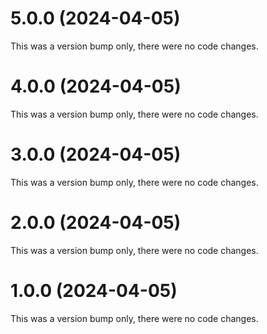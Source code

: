 # 5.0.0 (2024-04-05)

This was a version bump only, there were no code changes.

# 4.0.0 (2024-04-05)

This was a version bump only, there were no code changes.

# 3.0.0 (2024-04-05)

This was a version bump only, there were no code changes.

# 2.0.0 (2024-04-05)

This was a version bump only, there were no code changes.

# 1.0.0 (2024-04-05)

This was a version bump only, there were no code changes.
